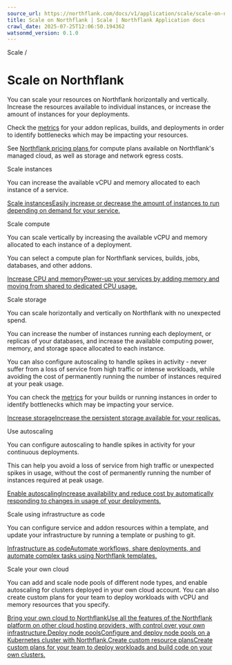 ```yaml
---
source_url: https://northflank.com/docs/v1/application/scale/scale-on-northflank
title: Scale on Northflank | Scale | Northflank Application docs
crawl_date: 2025-07-25T12:06:50.194362
watsonmd_version: 0.1.0
---
```


Scale / 

# Scale on Northflank

You can scale your resources on Northflank horizontally and vertically. Increase the resources available to individual instances, or increase the amount of instances for your deployments.

Check the [metrics](../observe/view-metrics) for your addon replicas, builds, and deployments in order to identify bottlenecks which may be impacting your resources.

See [Northflank pricing plans ](https://northflank.com/pricing) for compute plans available on Northflank's managed cloud, as well as storage and network egress costs.

Scale instances

You can increase the available vCPU and memory allocated to each instance of a service.

[Scale instancesEasily increase or decrease the amount of instances to run depending on demand for your service.](/docs/v1/application/scale/scale-instances)

Scale compute

You can scale vertically by increasing the available vCPU and memory allocated to each instance of a deployment.

You can select a compute plan for Northflank services, builds, jobs, databases, and other addons.

[Increase CPU and memoryPower-up your services by adding memory and moving from shared to dedicated CPU usage.](/docs/v1/application/scale/scale-cpu-and-memory)

Scale storage

You can scale horizontally and vertically on Northflank with no unexpected spend.

You can increase the number of instances running each deployment, or replicas of your databases, and increase the available computing power, memory, and storage space allocated to each instance.

You can also configure autoscaling to handle spikes in activity - never suffer from a loss of service from high traffic or intense workloads, while avoiding the cost of permanently running the number of instances required at your peak usage.

You can check the [metrics](../observe/view-metrics) for your builds or running instances in order to identify bottlenecks which may be impacting your service.

[Increase storageIncrease the persistent storage available for your replicas.](/docs/v1/application/scale/increase-storage)

Use autoscaling

You can configure autoscaling to handle spikes in activity for your continuous deployments.

This can help you avoid a loss of service from high traffic or unexpected spikes in usage, without the cost of permanently running the number of instances required at peak usage.

[Enable autoscalingIncrease availability and reduce cost by automatically responding to changes in usage of your deployments.](/docs/v1/application/scale/autoscale-deployments)

Scale using infrastructure as code

You can configure service and addon resources within a template, and update your infrastructure by running a template or pushing to git.

[Infrastructure as codeAutomate workflows, share deployments, and automate complex tasks using Northflank templates.](/docs/v1/application/infrastructure-as-code/infrastructure-as-code)

Scale your own cloud

You can add and scale node pools of different node types, and enable autoscaling for clusters deployed in your own cloud account. You can also create custom plans for your team to deploy workloads with vCPU and memory resources that you specify.

[Bring your own cloud to NorthflankUse all the features of the Northflank platform on other cloud hosting providers, with control over your own infrastructure.](/docs/v1/application/bring-your-own-cloud/use-other-cloud-providers-with-northflank)[Deploy node poolsConfigure and deploy node pools on a Kubernetes cluster with Northflank.](/docs/v1/application/bring-your-own-cloud/deploy-and-scale-node-pools)[Create custom resource plansCreate custom plans for your team to deploy workloads and build code on your own clusters.](/docs/v1/application/bring-your-own-cloud/create-custom-resource-plans)